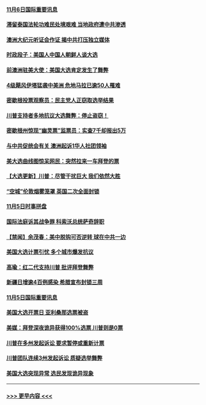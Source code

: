 #### [11月6日国际重要讯息](../pages/prog202/a102980583.md?t=11062051) 
#### [滞留泰国法轮功难民处境艰难 当地政府遭中共渗透](../pages/prog202/a102980533.md?t=11062051) 
#### [澳洲大纪元听证会作证 揭中共打压独立媒体](../pages/prog202/a102980509.md?t=11062051) 
#### [时政段子：美国人中国人朝鲜人谈大选](../pages/prog202/a102980510.md?t=11062051) 
#### [前澳洲驻美大使：美国大选肯定发生了舞弊](../pages/prog202/a102980492.md?t=11062051) 
#### [4级飓风伊塔猛袭中美洲 危地马拉已逾50人罹难](../pages/prog202/a102980382.md?t=11062051) 
#### [密歇根投票观察员：民主党人正窃取选举结果](../pages/prog202/a102980312.md?t=11062051) 
#### [川普支持者多地抗议大选舞弊：停止盗窃！](../pages/prog202/a102980292.md?t=11062051) 
#### [密歇根州惊现“幽灵票”监票员：实查7千却报出5万](../pages/prog202/a102980278.md?t=11062051) 
#### [与中共促统会有关 澳洲起诉1华人社团领袖](../pages/prog202/a102979677.md?t=11062051) 
#### [美大选曲线图惊呆网民：突然拉来一车拜登的票](../pages/prog202/a102980229.md?t=11062051) 
#### [【大选更新】川普：尽管干扰巨大 我们依然大胜](../pages/prog202/a102977799.md?t=11062051) 
#### [“空城”伦敦烟雾笼罩 英国二次全面封锁](../pages/prog202/a102980064.md?t=11062051) 
#### [11月5日时事拼盘](../pages/prog202/a102980038.md?t=11062051) 
#### [国际法庭诉其战争罪 科索沃总统萨奇辞职](../pages/prog202/a102980029.md?t=11062051) 
#### [【禁闻】余茂春：美中脱钩可否逆转 球在中共一边](../pages/prog202/a102980003.md?t=11062051) 
#### [美国大选计票引忧 多个城市爆发抗议](../pages/prog202/a102979891.md?t=11062051) 
#### [高瑜：红二代支持川普 批评拜登舞弊](../pages/prog202/a102979889.md?t=11062051) 
#### [新疆日增逾4百例感染 希腊宣布封锁三周](../pages/prog202/a102979895.md?t=11062051) 
#### [11月5日国际重要讯息](../pages/prog202/a102979704.md?t=11062051) 
#### [美国大选开票日 亚利桑那选票被盗](../pages/prog202/a102979625.md?t=11062051) 
#### [美媒：拜登深夜诡异获得100%选票 川普则是0票](../pages/prog202/a102979562.md?t=11062051) 
#### [川普在多州发起诉讼 要求暂停或重新计票](../pages/prog202/a102979483.md?t=11062051) 
#### [川普团队连续3州发起诉讼 质疑选举舞弊](../pages/prog202/a102979462.md?t=11062051) 
#### [美国大选突现异常 选民发现诡异现象](../pages/prog202/a102979422.md?t=11062051) 

----
#### [ >>> 更早内容 <<< ](../indexes/prog202-earlier.md)
